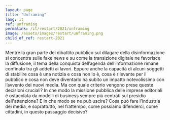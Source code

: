 ```yaml
---
layout: page
title: "Unframing"
lang: it
ref: unframing
permalink: /it/restart/2021/unframing
image: /assets/images/restart/unframing.png
child_of_ref: restart-2021
---
```


Mentre la gran parte del dibattito pubblico sul dilagare della disinformazione si concentra sulle fake news e su come la transizione digitale ne favorisce la diffusione, il tema della conquista dell’agenda dell’informazione rimane confinato tra gli addetti ai lavori. Eppure anche la capacità di alcuni soggetti di stabilire cosa è una notizia e cosa non lo è, cosa è rilevante per il pubblico e cosa non deve diventarlo ha subito un impatto notevolissimo con l’avvento dei nuovi media.  Ma con quale criterio vengono prese queste decisioni cruciali? In che modo la missione pubblica delle imprese editoriali è ostacolata da modelli di business sempre più centrati sul presidio dell'attenzione? E in che modo se ne può uscire? Cosa può fare l'industria dei media, e soprattutto, nel frattempo, come possiamo difenderci, come cittadini, in questo passaggio decisivo?
